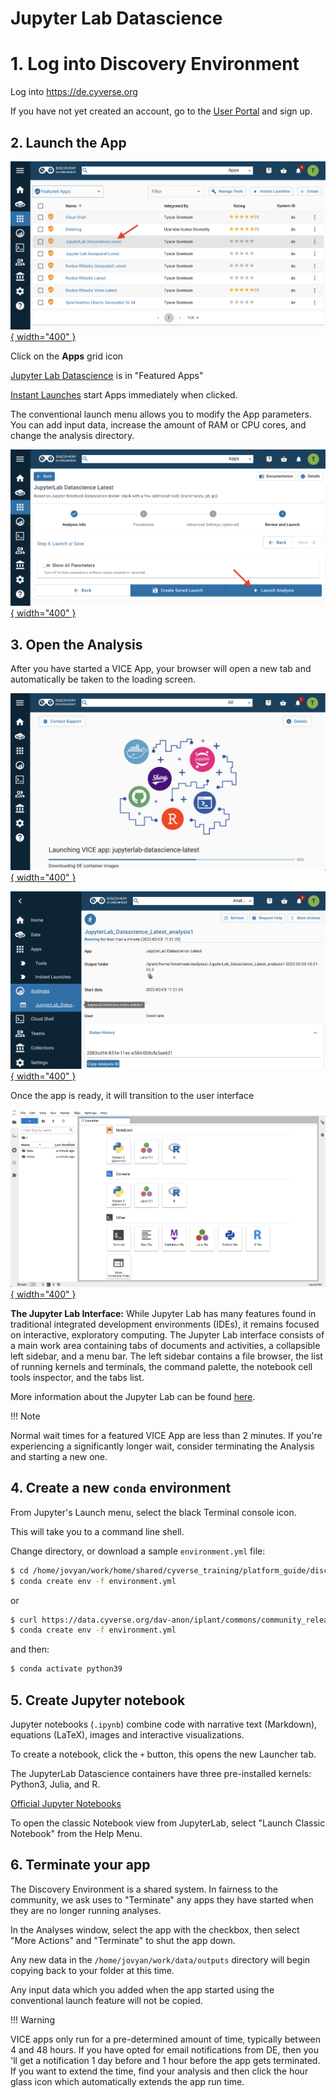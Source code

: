 # Jupyter Lab Datascience

# 1. Log into Discovery Environment

Log into <https://de.cyverse.org>

If you have not yet created an account, go to the [User Portal](https://user.cyverse.org) and sign up.

## 2. Launch the App

[![!jupyter_1](https://github.com/CyVerse-learning-materials/learning-materials-home/raw/mkdocs/assets/de/jupyter_1.png "jupyter_1"){ width="400" }](https://de.cyverse.org/apps/de/cc77b788-bc45-11eb-9934-008cfa5ae621/launch)

Click on the **Apps** grid icon

[Jupyter Lab Datascience](https://de.cyverse.org/apps/de/cc77b788-bc45-11eb-9934-008cfa5ae621/launch) is in "Featured Apps"

[Instant Launches](https://de.cyverse.org/instantlaunches) start Apps immediately when clicked.

The conventional launch menu allows you to modify the App parameters. You can add input data, increase the amount of RAM or CPU cores, and change the analysis directory.

[![!jupyter_2](https://github.com/CyVerse-learning-materials/learning-materials-home/raw/mkdocs/assets/de/jupyter_2.png "jupyter_2"){ width="400" }](https://de.cyverse.org/apps/de/cc77b788-bc45-11eb-9934-008cfa5ae621/launch)

## 3. Open the Analysis

After you have started a VICE App, your browser will open a new tab and automatically be taken to the loading screen.

[![!jupyter_3](https://github.com/CyVerse-learning-materials/learning-materials-home/raw/mkdocs/assets/de/jupyter_3.png "jupyter_3"){ width="400" }](https://de.cyverse.org/apps/de/cc77b788-bc45-11eb-9934-008cfa5ae621/launch)

[![!jupyter_4](https://github.com/CyVerse-learning-materials/learning-materials-home/raw/mkdocs/assets/de/jupyter_4.png "jupyter_4"){ width="400" }](https://de.cyverse.org/apps/de/cc77b788-bc45-11eb-9934-008cfa5ae621/launch)

Once the app is ready, it will transition to the user interface 

[![!jupyter_5](https://github.com/CyVerse-learning-materials/learning-materials-home/raw/mkdocs/assets/de/jupyter_5.png "jupyter_5"){ width="400" }](https://de.cyverse.org/apps/de/cc77b788-bc45-11eb-9934-008cfa5ae621/launch)

**The Jupyter Lab Interface:** 
While Jupyter Lab has many features found in traditional integrated development environments (IDEs), it remains focused on interactive, exploratory computing. 
The Jupyter Lab interface consists of a main work area containing tabs of documents and activities, a collapsible left sidebar, and a menu bar.
The left sidebar contains a file browser, the list of running kernels and terminals, the command palette, the notebook cell tools inspector, and the tabs list.

More information about the Jupyter Lab can be found [here](https://jupyterlab.readthedocs.io/en/stable/user/interface.html).

!!! Note
  
  Normal wait times for a featured VICE App are less than 2 minutes. 
  If you're experiencing a significantly longer wait, consider terminating the Analysis and starting a new one.

## 4. Create a new `conda` environment

From Jupyter's Launch menu, select the black Terminal console icon.

This will take you to a command line shell.

Change directory, or download a sample `environment.yml` file:

```bash 
$ cd /home/jovyan/work/home/shared/cyverse_training/platform_guide/discovery_environment/jupyter/
$ conda create env -f environment.yml
```

or

```bash
$ curl https://data.cyverse.org/dav-anon/iplant/commons/community_released/cyverse_training/platform_guides/discovery_environment/jupyterlab/environment.yml
$ conda create env -f environment.yml
```

and then:

```bash
$ conda activate python39 
```

## 5. Create Jupyter notebook

Jupyter notebooks (`.ipynb`) combine code with narrative text (Markdown), equations (LaTeX), images and interactive visualizations.

To create a notebook, click the `+` button, this opens the new Launcher tab.

The JupyterLab Datascience containers have three pre-installed kernels: Python3, Julia, and R.

[Official Jupyter Notebooks](https://jupyterlab.readthedocs.io/en/stable/user/notebook.html)

To open the classic Notebook view from JupyterLab, select "Launch Classic Notebook" from the Help Menu.

## 6. Terminate your app

The Discovery Environment is a shared system. In fairness to the community, we ask uses to "Terminate" any apps they have started when
they are no longer running analyses.

In the Analyses window, select the app with the checkbox, then select "More Actions" and "Terminate" to shut the app down.

Any new data in the `/home/jovyan/work/data/outputs` directory will begin copying back to your folder at this time.

Any input data which you added when the app started using the conventional launch feature will not be copied.

!!! Warning

  VICE apps only run for a pre-determined amount of time, typically between 4 and 48 hours. 
  If you have opted for email notifications from DE, then you 'll get a notification 1 day before and 1 hour before the app gets terminated. 
  If you want to extend the time, find your analysis and then click the hour glass icon which automatically extends the app run time.
